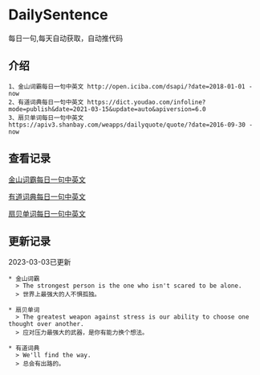 # DailySentence

每日一句,每天自动获取，自动推代码

## 介绍

```
1、金山词霸每日一句中英文 http://open.iciba.com/dsapi/?date=2018-01-01 - now
2、有道词典每日一句中英文 https://dict.youdao.com/infoline?mode=publish&date=2021-03-15&update=auto&apiversion=6.0
3、扇贝单词每日一句中英文 https://apiv3.shanbay.com/weapps/dailyquote/quote/?date=2016-09-30 - now
```

## 查看记录

[金山词霸每日一句中英文](./data/iciba/)

[有道词典每日一句中英文](./data/youdao/)

[扇贝单词每日一句中英文](./data/shanbay/)

## 更新记录
2023-03-03已更新 
```
* 金山词霸
  > The strongest person is the one who isn't scared to be alone.
  > 世界上最强大的人不惧孤独。

* 扇贝单词
  > The greatest weapon against stress is our ability to choose one thought over another.
  > 应对压力最强大的武器，是你有能力换个想法。

* 有道词典
  > We'll find the way.
  > 总会有出路的。

```
